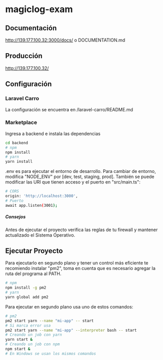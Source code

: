 # magiclog-exam
## Documentación
http://139.177.100.32:3000/docs/ o DOCUMENTATION.md
## Producción
http://139.177.100.32/
## Configuración
### Laravel Carro
La configuración se encuentra en /laravel-carro/README.md
### Marketplace
Ingresa a backend e instala las dependencias
```bash
cd backend
# npm
npm install
# yarn
yarn install
```
.env es para ejecutar el entorno de desarrollo. Para cambiar de entorno, modifica "NODE_ENV" por [dev, test, staging, prod].
También se puede modificar las URI que tienen acceso y el puerto en "src/main.ts":
```bash
# CORS
origin: 'http://localhost:3000',
# Puerto
await app.listen(3001);
```
##### Consejos
Antes de ejecutar el proyecto verifica las reglas de tu firewall y mantener actualizado el Sistema Operativo.
## Ejecutar Proyecto
Para ejecutarlo en segundo plano y tener un control más eficiente te recomiendo instalar "pm2", toma en cuenta que es necesario agregar la ruta del programa al PATH.
```bash
# npm
npm install -g pm2
# yarn
yarn global add pm2
```
Para ejecutar en segundo plano usa uno de estos comandos:
```bash
# pm2
pm2 start yarn --name "mi-app" -- start
# Si marca error usa
pm2 start yarn --name "mi-app" --interpreter bash -- start
# Creando un job con yarn
yarn start &
# Creando un job con npm
npm start &
# En Windows se usan los mismos comandos
```
